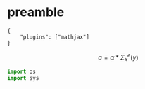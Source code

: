 # preamble



```text
{
    "plugins": ["mathjax"]
}
```

$$
a = \alpha * \Sigma_x^e(y)
$$

```python
import os
import sys
```

